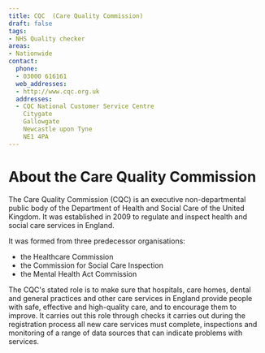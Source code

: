 ```yaml
---
title: CQC  (Care Quality Commission)
draft: false
tags:
- NHS Quality checker
areas:
- Nationwide
contact:
  phone:
  - 03000 616161
  web_addresses:
  - http://www.cqc.org.uk
  addresses:
  - CQC National Customer Service Centre
    Citygate
    Gallowgate
    Newcastle upon Tyne
    NE1 4PA
---
```


# About the Care Quality Commission

The Care Quality Commission (CQC) is an executive non-departmental public body
of the Department of Health and Social Care of the United Kingdom. It was
established in 2009 to regulate and inspect health and social care services in
England.

It was formed from three predecessor organisations:

* the Healthcare Commission
* the Commission for Social Care Inspection
* the Mental Health Act Commission

The CQC's stated role is to make sure that hospitals, care homes, dental and
general practices and other care services in England provide people with safe,
effective and high-quality care, and to encourage them to improve. It carries
out this role through checks it carries out during the registration process all
new care services must complete, inspections and monitoring of a range of data
sources that can indicate problems with services.
